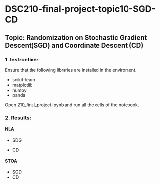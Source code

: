 # DSC210-final-project-topic10-SGD-CD

## Topic: Randomization on Stochastic Gradient Descent(SGD) and Coordinate Descent (CD)

### 1. Instruction:

Ensure that the following libraries are installed in the enviroment.
* scikit-learn
* matplotlib
* numpy
* panda

Open 210_final_project.ipynb and run all the cells of the notebook.

### 2. Results:

#### NLA
* SDG
  
* CD

#### STOA
* SGD
* CD

  
